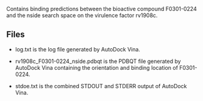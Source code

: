 Contains binding predictions between the bioactive compound F0301-0224 and the nside search space on the virulence factor rv1908c.

## Files

- log.txt is the log file generated by AutoDock Vina.

- rv1908c_F0301-0224_nside.pdbqt is the PDBQT file generated by AutoDock Vina containing the orientation and binding location of F0301-0224.

- stdoe.txt is the combined STDOUT and STDERR output of AutoDock Vina.

